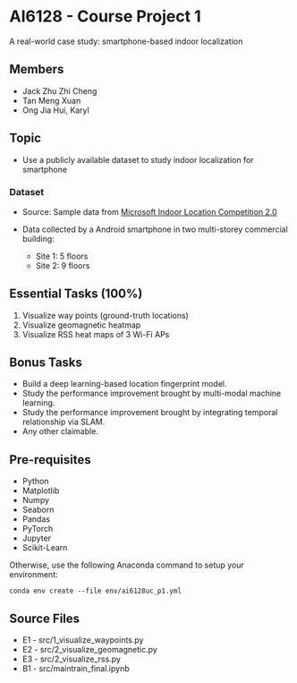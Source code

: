 # AI6128 - Course Project 1

A real-world case study: smartphone-based indoor localization

## Members

+ Jack Zhu Zhi Cheng
+ Tan Meng Xuan
+ Ong Jia Hui, Karyl

## Topic

+ Use a publicly available dataset to study indoor localization for smartphone

### Dataset

+ Source: Sample data from [Microsoft Indoor Location Competition 2.0](https://github.com/location-competition/indoor-location-competition-20)

+ Data collected by a Android smartphone in two multi-storey commercial building:

  + Site 1: 5 floors
  + Site 2: 9 floors

  

## Essential Tasks (100%)

1. Visualize way points (ground-truth locations)
2. Visualize geomagnetic heatmap
3. Visualize RSS heat maps of 3 Wi-Fi APs



## Bonus Tasks

+ Build a deep learning-based location fingerprint model.
+ Study the performance improvement brought by multi-modal machine learning.
+ Study the performance improvement brought by integrating temporal relationship via SLAM.
+ Any other claimable.

## Pre-requisites
+ Python
+ Matplotlib
+ Numpy
+ Seaborn
+ Pandas
+ PyTorch
+ Jupyter 
+ Scikit-Learn

Otherwise, use the following Anaconda command to setup your environment:

```shell
conda env create --file env/ai6128uc_p1.yml
```


## Source Files
+ E1 - src/1_visualize_waypoints.py
+ E2 - src/2_visualize_geomagnetic.py
+ E3 - src/2_visualize_rss.py
+ B1 - src/maintrain_final.ipynb
